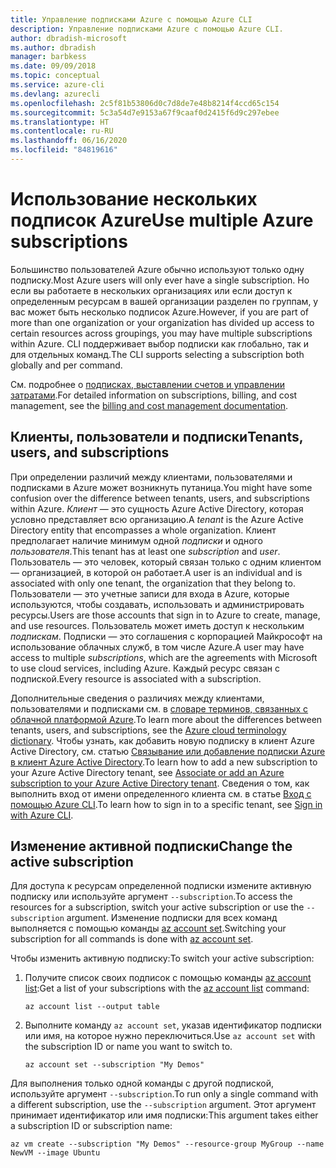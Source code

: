 ```yaml
---
title: Управление подписками Azure с помощью Azure CLI
description: Управление подписками Azure с помощью Azure CLI.
author: dbradish-microsoft
ms.author: dbradish
manager: barbkess
ms.date: 09/09/2018
ms.topic: conceptual
ms.service: azure-cli
ms.devlang: azurecli
ms.openlocfilehash: 2c5f81b53806d0c7d8de7e48b8214f4ccd65c154
ms.sourcegitcommit: 5c3a54d7e9153a67f9caaf0d2415f6d9c297ebee
ms.translationtype: HT
ms.contentlocale: ru-RU
ms.lasthandoff: 06/16/2020
ms.locfileid: "84819616"
---
```

# <a name="use-multiple-azure-subscriptions"></a><span data-ttu-id="3389e-103">Использование нескольких подписок Azure</span><span class="sxs-lookup"><span data-stu-id="3389e-103">Use multiple Azure subscriptions</span></span>

<span data-ttu-id="3389e-104">Большинство пользователей Azure обычно используют только одну подписку.</span><span class="sxs-lookup"><span data-stu-id="3389e-104">Most Azure users will only ever have a single subscription.</span></span> <span data-ttu-id="3389e-105">Но если вы работаете в нескольких организациях или если доступ к определенным ресурсам в вашей организации разделен по группам, у вас может быть несколько подписок Azure.</span><span class="sxs-lookup"><span data-stu-id="3389e-105">However, if you are part of more than one organization or your organization has divided up access to certain resources across groupings, you may have multiple subscriptions within Azure.</span></span> <span data-ttu-id="3389e-106">CLI поддерживает выбор подписки как глобально, так и для отдельных команд.</span><span class="sxs-lookup"><span data-stu-id="3389e-106">The CLI supports selecting a subscription both globally and per command.</span></span>

<span data-ttu-id="3389e-107">См. подробнее о [подписках, выставлении счетов и управлении затратами](/azure/billing/).</span><span class="sxs-lookup"><span data-stu-id="3389e-107">For detailed information on subscriptions, billing, and cost management, see the [billing and cost management documentation](/azure/billing/).</span></span>

## <a name="tenants-users-and-subscriptions"></a><span data-ttu-id="3389e-108">Клиенты, пользователи и подписки</span><span class="sxs-lookup"><span data-stu-id="3389e-108">Tenants, users, and subscriptions</span></span>

<span data-ttu-id="3389e-109">При определении различий между клиентами, пользователями и подписками в Azure может возникнуть путаница.</span><span class="sxs-lookup"><span data-stu-id="3389e-109">You might have some confusion over the difference between tenants, users, and subscriptions within Azure.</span></span> <span data-ttu-id="3389e-110">_Клиент_ — это сущность Azure Active Directory, которая условно представляет всю организацию.</span><span class="sxs-lookup"><span data-stu-id="3389e-110">A _tenant_ is the Azure Active Directory entity that encompasses a whole organization.</span></span> <span data-ttu-id="3389e-111">Клиент предполагает наличие минимум одной _подписки_ и одного _пользователя_.</span><span class="sxs-lookup"><span data-stu-id="3389e-111">This tenant has at least one _subscription_ and _user_.</span></span> <span data-ttu-id="3389e-112">Пользователь — это человек, который связан только с одним клиентом — организацией, в которой он работает.</span><span class="sxs-lookup"><span data-stu-id="3389e-112">A user is an individual and is associated with only one tenant, the organization that they belong to.</span></span> <span data-ttu-id="3389e-113">Пользователи — это учетные записи для входа в Azure, которые используются, чтобы создавать, использовать и администрировать ресурсы.</span><span class="sxs-lookup"><span data-stu-id="3389e-113">Users are those accounts that sign in to Azure to create, manage, and use resources.</span></span>
<span data-ttu-id="3389e-114">Пользователь может иметь доступ к нескольким _подпискам_. Подписки — это соглашения с корпорацией Майкрософт на использование облачных служб, в том числе Azure.</span><span class="sxs-lookup"><span data-stu-id="3389e-114">A user may have access to multiple _subscriptions_, which are the agreements with Microsoft to use cloud services, including Azure.</span></span> <span data-ttu-id="3389e-115">Каждый ресурс связан с подпиской.</span><span class="sxs-lookup"><span data-stu-id="3389e-115">Every resource is associated with a subscription.</span></span>

<span data-ttu-id="3389e-116">Дополнительные сведения о различиях между клиентами, пользователями и подписками см. в [словаре терминов, связанных с облачной платформой Azure](/azure/azure-glossary-cloud-terminology).</span><span class="sxs-lookup"><span data-stu-id="3389e-116">To learn more about the differences between tenants, users, and subscriptions, see the [Azure cloud terminology dictionary](/azure/azure-glossary-cloud-terminology).</span></span>  <span data-ttu-id="3389e-117">Чтобы узнать, как добавить новую подписку в клиент Azure Active Directory, см. статью [Связывание или добавление подписки Azure в клиент Azure Active Directory](/azure/active-directory/active-directory-how-subscriptions-associated-directory).</span><span class="sxs-lookup"><span data-stu-id="3389e-117">To learn how to add a new subscription to your Azure Active Directory tenant, see [Associate or add an Azure subscription to your Azure Active Directory tenant](/azure/active-directory/active-directory-how-subscriptions-associated-directory).</span></span>
<span data-ttu-id="3389e-118">Сведения о том, как выполнить вход от имени определенного клиента см. в статье [Вход с помощью Azure CLI](/cli/azure/authenticate-azure-cli).</span><span class="sxs-lookup"><span data-stu-id="3389e-118">To learn how to sign in to a specific tenant, see [Sign in with Azure CLI](/cli/azure/authenticate-azure-cli).</span></span>

## <a name="change-the-active-subscription"></a><span data-ttu-id="3389e-119">Изменение активной подписки</span><span class="sxs-lookup"><span data-stu-id="3389e-119">Change the active subscription</span></span>

<span data-ttu-id="3389e-120">Для доступа к ресурсам определенной подписки измените активную подписку или используйте аргумент `--subscription`.</span><span class="sxs-lookup"><span data-stu-id="3389e-120">To access the resources for a subscription, switch your active subscription or use the `--subscription` argument.</span></span> <span data-ttu-id="3389e-121">Изменение подписки для всех команд выполняется с помощью команды [az account set](/cli/azure/account#az-account-set).</span><span class="sxs-lookup"><span data-stu-id="3389e-121">Switching your subscription for all commands is done with [az account set](/cli/azure/account#az-account-set).</span></span>

<span data-ttu-id="3389e-122">Чтобы изменить активную подписку:</span><span class="sxs-lookup"><span data-stu-id="3389e-122">To switch your active subscription:</span></span>

1. <span data-ttu-id="3389e-123">Получите список своих подписок с помощью команды [az account list](/cli/azure/account#az-account-list):</span><span class="sxs-lookup"><span data-stu-id="3389e-123">Get a list of your subscriptions with the [az account list](/cli/azure/account#az-account-list) command:</span></span>

    ```azurecli-interactive
    az account list --output table
    ```
2. <span data-ttu-id="3389e-124">Выполните команду `az account set`, указав идентификатор подписки или имя, на которое нужно переключиться.</span><span class="sxs-lookup"><span data-stu-id="3389e-124">Use `az account set` with the subscription ID or name you want to switch to.</span></span>

    ```azurecli-interactive
    az account set --subscription "My Demos"
    ```

<span data-ttu-id="3389e-125">Для выполнения только одной команды с другой подпиской, используйте аргумент `--subscription`.</span><span class="sxs-lookup"><span data-stu-id="3389e-125">To run only a single command with a different subscription, use the `--subscription` argument.</span></span> <span data-ttu-id="3389e-126">Этот аргумент принимает идентификатор или имя подписки:</span><span class="sxs-lookup"><span data-stu-id="3389e-126">This argument takes either a subscription ID or subscription name:</span></span>

```azurecli-interactive
az vm create --subscription "My Demos" --resource-group MyGroup --name NewVM --image Ubuntu
```
